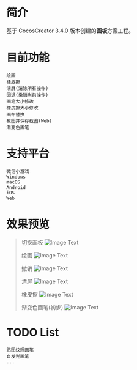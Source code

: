 
# 简介
基于 CocosCreator 3.4.0 版本创建的**画板**方案工程。

# 目前功能

    绘画
    橡皮擦
    清屏(清除所有操作)
    回退(撤销当前操作)
    画笔大小修改
    橡皮擦大小修改
    画布替换
    截图并保存截图(Web)
    渐变色画笔

# 支持平台

    微信小游戏
    Windows
    macOS
    Android
    iOS
    Web

# 效果预览

  > 切换画板
  ![Image Text](https://github.com/cocos/cocos-awesome-tech-solutions/blob/main/gif/20211129/2021112901.gif)
  >
  > 绘画
  ![Image Text](https://github.com/cocos/cocos-awesome-tech-solutions/blob/main/gif/20211129/2021112902.gif)
  >
  > 撤销
  ![Image Text](https://github.com/cocos/cocos-awesome-tech-solutions/blob/main/gif/20211129/2021112903.gif)
  >
  > 清屏
  ![Image Text](https://github.com/cocos/cocos-awesome-tech-solutions/blob/main/gif/20211129/2021112904.gif)
  >
  > 橡皮擦
  ![Image Text](https://github.com/cocos/cocos-awesome-tech-solutions/blob/main/gif/20211129/2021112905.gif)
  >
  > 渐变色画笔(初步)
  ![Image Text](https://github.com/cocos/cocos-awesome-tech-solutions/blob/main/gif/20211129/2021112906.gif)


# TODO List

    贴图纹理画笔
    自发光画笔
    ...